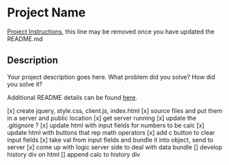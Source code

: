 # Project Name

[Project Instructions](./INSTRUCTIONS.md), this line may be removed once you have updated the README.md

## Description

Your project description goes here. What problem did you solve? How did you solve it?

Additional README details can be found [here](https://github.com/PrimeAcademy/readme-template/blob/master/README.md).

[x] create jquery, style.css, client.js, index.html
[x] source files and put them in a server and public location
[x] get server running
[x] update the .gitignore ?
[x] update html with input fields for numbers to be calc
[x] update html with buttons that rep math operators
[x] add c button to clear input fields
[x] take val from input fields and bundle it into object, send to server
[x] come up with logic server side to deal with data bundle
[] develop history div on html
[] append calc to history div